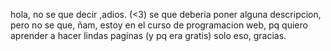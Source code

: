 hola, no se que decir
,adios. 
(<3)
se que deberia poner alguna descripcion, pero no se que,
ñam, estoy en el curso de programacion web, pq quiero aprender a hacer lindas paginas 
(y pq era gratis) 
solo eso, gracias.
